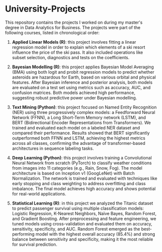 # University-Projects
This repository contains the projects I worked on during my master's degree in Data Analytics for Business. The projects were part of the following courses, listed in chronological order:

1. **Applied Linear Models (R)**: this project involves fitting a linear regression model in order to explain which elements of a ski resort influence the price of the ski pass. It also included operations like subset selection, diagnostics and tests on the coefficients.

3. **Bayesian Modelling (R)**: this project applies Bayesian Model Averaging (BMA) using both logit and probit regression models to predict whether asteroids are hazardous for Earth, based on various orbital and physical features. After Bayesian inference and posterior analysis, both models are evaluated on a test set using metrics such as accuracy, AUC, and confusion matrices. Both models achieved high performance, suggesting robust predictive power under Bayesian modelling.

5. **Text Mining (Python)**: this project focused on Named Entity Recognition (NER) using three progressively complex models: a Feedforward Neural Network (FFNN), a Long Short-Term Memory network (LSTM), and BERT (Bidirectional Encoder Representations from Transformers). We trained and evaluated each model on a labeled NER dataset and compared their performance. Results showed that BERT significantly outperformed both FFNN and LSTM, achieving the highest metrics across all classes, confirming the advantage of transformer-based architectures in sequence labeling tasks.

7. **Deep Learning (Python)**: this project involves training a Convolutional Neural Network from scratch (PyTorch) to classify weather conditions from images into 11 categories (e.g., Rain, Snow, Fog). The model architecture is based on Inception v1 (GoogLeNet) with Batch Normalization. The network is trained and evaluated with techniques like early stopping and class weighting to address overfitting and class imbalance. The final model achieves high accuracy and shows potential for real-world applications.

9. **Statistical Learning (R)**: in this project we analyzed the Titanic dataset to predict passenger survival using multiple classification models: Logistic Regression, K-Nearest Neighbors, Naïve Bayes, Random Forest, and Gradient Boosting. After preprocessing and feature engineering, we tuned models using cross-validation and evaluated them on accuracy, sensitivity, specificity, and AUC. Random Forest emerged as the best-performing model with the highest overall accuracy (85.4%) and strong balance between sensitivity and specificity, making it the most reliable for survival prediction.
